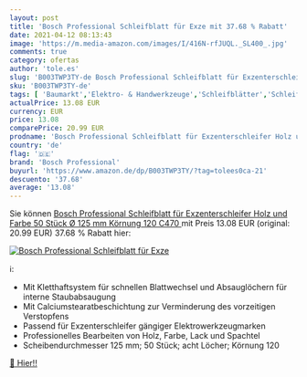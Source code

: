 ```yaml
---
layout: post
title: 'Bosch Professional Schleifblatt für Exze mit 37.68 % Rabatt'
date: 2021-04-12 08:13:43
image: 'https://m.media-amazon.com/images/I/416N-rfJUQL._SL400_.jpg'
comments: true
category: ofertas
author: 'tole.es'
slug: 'B003TWP3TY-de Bosch Professional Schleifblatt für Exzenterschleifer Holz...'
sku: 'B003TWP3TY-de'
tags: [ 'Baumarkt','Elektro- & Handwerkzeuge','Schleifblätter','Schleifgeräte-Zubehör','Zubehör für Elektrowerkzeuge','bosch professional', ]
actualPrice: 13.08 EUR
currency: EUR
price: 13.08
comparePrice: 20.99 EUR
prodname: 'Bosch Professional Schleifblatt für Exzenterschleifer Holz und Farbe  50 Stück  Ø 125 mm  Körnung 120  C470 '
country: 'de'
flag: '🇩🇪'
brand: 'Bosch Professional'
buyurl: 'https://www.amazon.de/dp/B003TWP3TY/?tag=tolees0ca-21'
descuento: '37.68'
average: '13.08'
---
```


Sie können [Bosch Professional Schleifblatt für Exzenterschleifer Holz und Farbe  50 Stück  Ø 125 mm  Körnung 120  C470 ](https://www.amazon.de/dp/B003TWP3TY/?tag=tolees0ca-21) mit Preis 13.08 EUR (original: 20.99 EUR) 37.68 % Rabatt hier:

[![Bosch Professional Schleifblatt für Exze](https://m.media-amazon.com/images/I/416N-rfJUQL._SL400_.jpg)](https://www.amazon.de/dp/B003TWP3TY/?tag=tolees0ca-21)

ℹ️:

- Mit Kletthaftsystem für schnellen Blattwechsel und Absauglöchern für interne Staubabsaugung
- Mit Calciumstearatbeschichtung zur Verminderung des vorzeitigen Verstopfens
- Passend für Exzenterschleifer gängiger Elektrowerkzeugmarken
- Professionelles Bearbeiten von Holz, Farbe, Lack und Spachtel
- Scheibendurchmesser 125 mm; 50 Stück; acht Löcher; Körnung 120

[🛒 Hier!!](https://www.amazon.de/dp/B003TWP3TY/?tag=tolees0ca-21)
